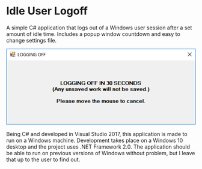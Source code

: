 # Idle User Logoff
A simple C# application that logs out of a Windows user session after a set amount of idle time. Includes a popup window countdown and easy to change settings file.

![Popup Window Countdown](PopupWindowCountdownExample.png)

Being C# and developed in Visual Studio 2017, this application is made to run on a Windows machine. Development takes place on a Windows 10 desktop and the project uses .NET Framework 2.0. The application should be able to run on previous versions of Windows without problem, but I leave that up to the user to find out.
